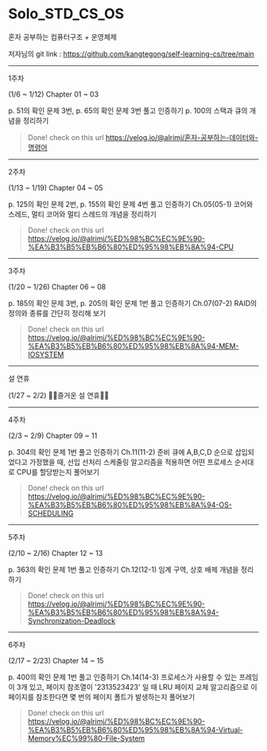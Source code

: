 # Solo_STD_CS_OS
혼자 공부하는 컴퓨터구조 + 운영체제

저자님의 git link : https://github.com/kangtegong/self-learning-cs/tree/main
_________________
1주차

(1/6 ~ 1/12)	Chapter 01 ~ 03	

p. 51의 확인 문제 3번, p. 65의 확인 문제 3번 풀고 인증하기	p. 100의 스택과 큐의 개념을 정리하기

> Done! check on this url https://velog.io/@alrimj/혼자-공부하는-데이터와-명령어 
_________________
2주차

(1/13 ~ 1/19)	Chapter 04 ~ 05	

p. 125의 확인 문제 2번, p. 155의 확인 문제 4번 풀고 인증하기	Ch.05(05-1) 코어와 스레드, 멀티 코어와 멀티 스레드의 개념을 정리하기

> Done! check on this url https://velog.io/@alrimj/%ED%98%BC%EC%9E%90-%EA%B3%B5%EB%B6%80%ED%95%98%EB%8A%94-CPU
_________________
3주차

(1/20 ~ 1/26)	Chapter 06 ~ 08	

p. 185의 확인 문제 3번, p. 205의 확인 문제 1번 풀고 인증하기	Ch.07(07-2) RAID의 정의와 종류를 간단히 정리해 보기

> Done! check on this url https://velog.io/@alrimj/%ED%98%BC%EC%9E%90-%EA%B3%B5%EB%B6%80%ED%95%98%EB%8A%94-MEM-IOSYSTEM
_________________
설 연휴

(1/27 ~ 2/2)	🙇‍♀️즐거운 설 연휴🙇‍♂️
_________________
4주차

(2/3 ~ 2/9)	Chapter 09 ~ 11	

p. 304의 확인 문제 1번 풀고 인증하기	Ch.11(11-2) 준비 큐에 A,B,C,D 순으로 삽입되었다고 가정했을 때, 선입 선처리 스케줄링 알고리즘을 적용하면 어떤 프로세스 순서대로 CPU를 할당받는지 풀어보기

> Done! check on this url https://velog.io/@alrimj/%ED%98%BC%EC%9E%90-%EA%B3%B5%EB%B6%80%ED%95%98%EB%8A%94-OS-SCHEDULING
_________________
5주차

(2/10 ~ 2/16)	Chapter 12 ~ 13	

p. 363의 확인 문제 1번 풀고 인증하기	Ch.12(12-1) 임계 구역, 상호 배제 개념을 정리하기
> Done! check on this url https://velog.io/@alrimj/%ED%98%BC%EC%9E%90-%EA%B3%B5%EB%B6%80%ED%95%98%EB%8A%94-Synchronization-Deadlock
_________________
6주차

(2/17 ~ 2/23)	Chapter 14 ~ 15	

p. 400의 확인 문제 1번 풀고 인증하기	Ch.14(14-3) 프로세스가 사용할 수 있는 프레임이 3개 있고, 페이지 참조열이 '2313523423' 일 때 LRU 페이지 교체 알고리즘으로 이 페이지를 참조한다면 몇 번의 페이지 폴트가 발생하는지 풀어보기
> Done! check on this url https://velog.io/@alrimj/%ED%98%BC%EC%9E%90-%EA%B3%B5%EB%B6%80%ED%95%98%EB%8A%94-Virtual-Memory%EC%99%80-File-System
